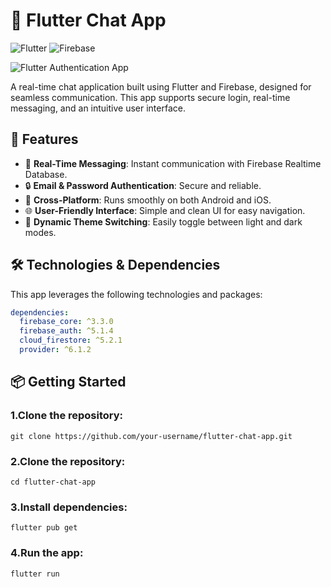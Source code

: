 # 💬 Flutter Chat App


![Flutter](https://img.shields.io/badge/Flutter-v3.10.5-blue?logo=flutter)
![Firebase](https://img.shields.io/badge/Firebase-Integrated-yellow?logo=firebase)

![Flutter Authentication App](assets/Chat_Application.png)

A real-time chat application built using Flutter and Firebase, designed for seamless communication. This app supports secure login, real-time messaging, and an intuitive user interface.

## 🚀 Features

- 💬 **Real-Time Messaging**: Instant communication with Firebase Realtime Database.
- 🔒 **Email & Password Authentication**: Secure and reliable.
- 📲 **Cross-Platform**: Runs smoothly on both Android and iOS.
- 🌐 **User-Friendly Interface**: Simple and clean UI for easy navigation.
- 🎨 **Dynamic Theme Switching**: Easily toggle between light and dark modes.

## 🛠️ Technologies & Dependencies

This app leverages the following technologies and packages:

```yaml
dependencies:
  firebase_core: ^3.3.0
  firebase_auth: ^5.1.4
  cloud_firestore: ^5.2.1
  provider: ^6.1.2

```

## 📦 Getting Started

### 1.Clone the repository:

```
git clone https://github.com/your-username/flutter-chat-app.git

```

### 2.Clone the repository:
```
cd flutter-chat-app

```

### 3.Install dependencies:
```
flutter pub get
```

### 4.Run the app:
```
flutter run
```
